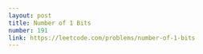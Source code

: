 ```yaml
---
layout: post
title: Number of 1 Bits
number: 191
link: https://leetcode.com/problems/number-of-1-bits
---
```

